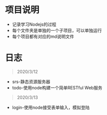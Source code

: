 # 项目说明
- 记录学习Nodejs的过程
- 每个文件夹是单独的一个子项目，可以单独运行
- 每个项目都有对应的md说明文件
# 日志
>2020/3/12
- srs-静态资源服务器
- todo-使用node构建一个简单RESTful Web服务
>2020/3/13
- login-使用node接受表单输入，模拟登陆